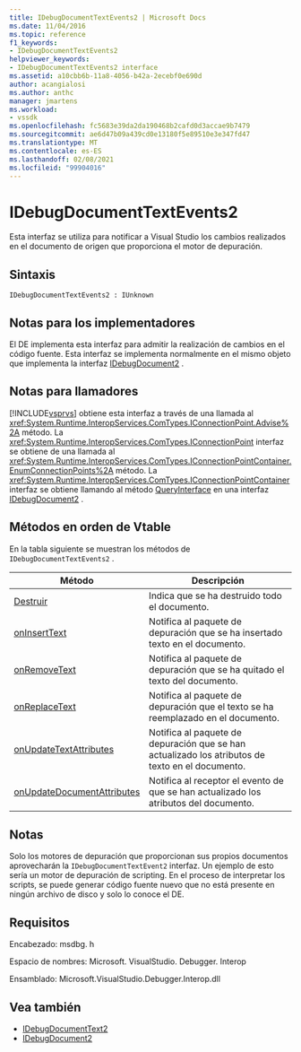 ```yaml
---
title: IDebugDocumentTextEvents2 | Microsoft Docs
ms.date: 11/04/2016
ms.topic: reference
f1_keywords:
- IDebugDocumentTextEvents2
helpviewer_keywords:
- IDebugDocumentTextEvents2 interface
ms.assetid: a10cbb6b-11a8-4056-b42a-2ecebf0e690d
author: acangialosi
ms.author: anthc
manager: jmartens
ms.workload:
- vssdk
ms.openlocfilehash: fc5683e39da2da190468b2cafd0d3accae9b7479
ms.sourcegitcommit: ae6d47b09a439cd0e13180f5e89510e3e347fd47
ms.translationtype: MT
ms.contentlocale: es-ES
ms.lasthandoff: 02/08/2021
ms.locfileid: "99904016"
---
```

# <a name="idebugdocumenttextevents2"></a>IDebugDocumentTextEvents2
Esta interfaz se utiliza para notificar a Visual Studio los cambios realizados en el documento de origen que proporciona el motor de depuración.

## <a name="syntax"></a>Sintaxis

```
IDebugDocumentTextEvents2 : IUnknown
```

## <a name="notes-for-implementers"></a>Notas para los implementadores
 El DE implementa esta interfaz para admitir la realización de cambios en el código fuente. Esta interfaz se implementa normalmente en el mismo objeto que implementa la interfaz [IDebugDocument2](../../../extensibility/debugger/reference/idebugdocument2.md) .

## <a name="notes-for-callers"></a>Notas para llamadores
 [!INCLUDE[vsprvs](../../../code-quality/includes/vsprvs_md.md)] obtiene esta interfaz a través de una llamada al <xref:System.Runtime.InteropServices.ComTypes.IConnectionPoint.Advise%2A> método. La <xref:System.Runtime.InteropServices.ComTypes.IConnectionPoint> interfaz se obtiene de una llamada al <xref:System.Runtime.InteropServices.ComTypes.IConnectionPointContainer.EnumConnectionPoints%2A> método. La <xref:System.Runtime.InteropServices.ComTypes.IConnectionPointContainer> interfaz se obtiene llamando al método [QueryInterface](/cpp/atl/queryinterface) en una interfaz [IDebugDocument2](../../../extensibility/debugger/reference/idebugdocument2.md) .

## <a name="methods-in-vtable-order"></a>Métodos en orden de Vtable
 En la tabla siguiente se muestran los métodos de `IDebugDocumentTextEvents2` .

|Método|Descripción|
|------------|-----------------|
|[Destruir](../../../extensibility/debugger/reference/idebugdocumenttextevents2-ondestroy.md)|Indica que se ha destruido todo el documento.|
|[onInsertText](../../../extensibility/debugger/reference/idebugdocumenttextevents2-oninserttext.md)|Notifica al paquete de depuración que se ha insertado texto en el documento.|
|[onRemoveText](../../../extensibility/debugger/reference/idebugdocumenttextevents2-onremovetext.md)|Notifica al paquete de depuración que se ha quitado el texto del documento.|
|[onReplaceText](../../../extensibility/debugger/reference/idebugdocumenttextevents2-onreplacetext.md)|Notifica al paquete de depuración que el texto se ha reemplazado en el documento.|
|[onUpdateTextAttributes](../../../extensibility/debugger/reference/idebugdocumenttextevents2-onupdatetextattributes.md)|Notifica al paquete de depuración que se han actualizado los atributos de texto en el documento.|
|[onUpdateDocumentAttributes](../../../extensibility/debugger/reference/idebugdocumenttextevents2-onupdatedocumentattributes.md)|Notifica al receptor el evento de que se han actualizado los atributos del documento.|

## <a name="remarks"></a>Notas
 Solo los motores de depuración que proporcionan sus propios documentos aprovecharán la `IDebugDocumentTextEvent2` interfaz. Un ejemplo de esto sería un motor de depuración de scripting. En el proceso de interpretar los scripts, se puede generar código fuente nuevo que no está presente en ningún archivo de disco y solo lo conoce el DE.

## <a name="requirements"></a>Requisitos
 Encabezado: msdbg. h

 Espacio de nombres: Microsoft. VisualStudio. Debugger. Interop

 Ensamblado: Microsoft.VisualStudio.Debugger.Interop.dll

## <a name="see-also"></a>Vea también
- [IDebugDocumentText2](../../../extensibility/debugger/reference/idebugdocumenttext2.md)
- [IDebugDocument2](../../../extensibility/debugger/reference/idebugdocument2.md)
